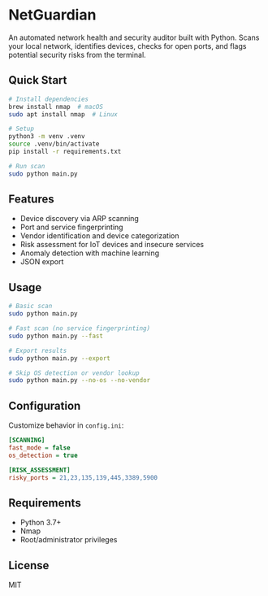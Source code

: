 # NetGuardian

An automated network health and security auditor built with Python. Scans your local network, identifies devices, checks for open ports, and flags potential security risks from the terminal.

## Quick Start

```bash
# Install dependencies
brew install nmap  # macOS
sudo apt install nmap  # Linux

# Setup
python3 -m venv .venv
source .venv/bin/activate
pip install -r requirements.txt

# Run scan
sudo python main.py
```

## Features

- Device discovery via ARP scanning
- Port and service fingerprinting
- Vendor identification and device categorization
- Risk assessment for IoT devices and insecure services
- Anomaly detection with machine learning
- JSON export

## Usage

```bash
# Basic scan
sudo python main.py

# Fast scan (no service fingerprinting)
sudo python main.py --fast

# Export results
sudo python main.py --export

# Skip OS detection or vendor lookup
sudo python main.py --no-os --no-vendor
```

## Configuration

Customize behavior in `config.ini`:

```ini
[SCANNING]
fast_mode = false
os_detection = true

[RISK_ASSESSMENT]
risky_ports = 21,23,135,139,445,3389,5900
```

## Requirements

- Python 3.7+
- Nmap
- Root/administrator privileges

## License

MIT
